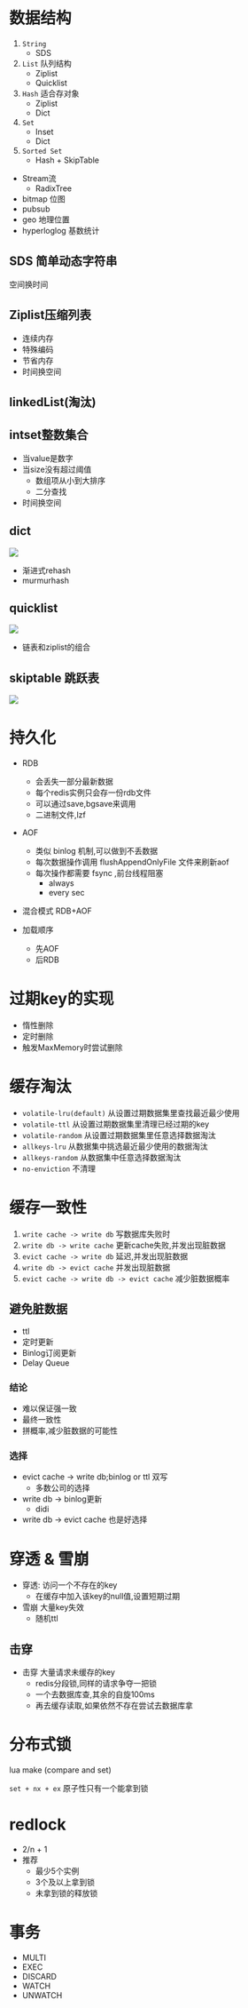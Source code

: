 # 数据结构
1. ``String``
   - SDS
2. ``List`` 队列结构
   - Ziplist
   - Quicklist
3. ``Hash`` 适合存对象
   - Ziplist
   - Dict
4. ``Set``
   - Inset
   - Dict
5. ``Sorted Set``
   - Hash + SkipTable
- Stream流
  - RadixTree
- bitmap 位图
- pubsub
- geo 地理位置
- hyperloglog 基数统计

## SDS 简单动态字符串
空间换时间

## Ziplist压缩列表
- 连续内存
- 特殊编码
- 节省内存
- 时间换空间

## linkedList(淘汰)

## intset整数集合
- 当value是数字
- 当size没有超过阈值
  - 数组项从小到大排序
  - 二分查找
- 时间换空间

## dict
![](/Database/img/redisDict.png)
- 渐进式rehash
- murmurhash

## quicklist
![](/Database/img/redisQuicklist.png)
- 链表和ziplist的组合

## skiptable 跳跃表
![](/Database/img/redisSkiptable.png)

# 持久化
- RDB
  - 会丢失一部分最新数据
  - 每个redis实例只会存一份rdb文件
  - 可以通过save,bgsave来调用
  - 二进制文件,lzf
- AOF
  - 类似 binlog 机制,可以做到不丢数据
  - 每次数据操作调用 flushAppendOnlyFile 文件来刷新aof
  - 每次操作都需要 fsync ,前台线程阻塞
    - always
    - every sec

- 混合模式 RDB+AOF
- 加载顺序
  - 先AOF
  - 后RDB

# 过期key的实现
- 惰性删除
- 定时删除
- 触发MaxMemory时尝试删除

# 缓存淘汰
- ``volatile-lru(default)`` 从设置过期数据集里查找最近最少使用
- ``volatile-ttl`` 从设置过期数据集里清理已经过期的key
- ``volatile-random`` 从设置过期数据集里任意选择数据淘汰
- ``allkeys-lru`` 从数据集中挑选最近最少使用的数据淘汰
- ``allkeys-random`` 从数据集中任意选择数据淘汰
- ``no-enviction`` 不清理

# 缓存一致性
1. ``write cache -> write db`` 写数据库失败时
2. ``write db -> write cache`` 更新cache失败,并发出现脏数据
3. ``evict cache -> write db`` 延迟,并发出现脏数据
4. ``write db -> evict cache`` 并发出现脏数据
5. ``evict cache -> write db -> evict cache`` 减少脏数据概率
## 避免脏数据
- ttl
- 定时更新
- Binlog订阅更新
- Delay Queue

### 结论
- 难以保证强一致
- 最终一致性
- 拼概率,减少脏数据的可能性
### 选择
- evict cache -> write db;binlog or ttl 双写
  - 多数公司的选择
- write db -> binlog更新
  - didi
- write db -> evict cache 也是好选择
  
# 穿透 & 雪崩
- 穿透: 访问一个不存在的key
  - 在缓存中加入该key的null值,设置短期过期
- 雪崩 大量key失效
  - 随机ttl
## 击穿
- 击穿 大量请求未缓存的key
  - redis分段锁,同样的请求争夺一把锁
  - 一个去数据库查,其余的自旋100ms
  - 再去缓存读取,如果依然不存在尝试去数据库拿

# 分布式锁
lua make (compare and set)

``set + nx + ex`` 原子性只有一个能拿到锁

# redlock
- 2/n + 1
- 推荐
  - 最少5个实例
  - 3个及以上拿到锁
  - 未拿到锁的释放锁

# 事务
- MULTI
- EXEC
- DISCARD
- WATCH
- UNWATCH
